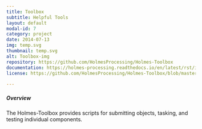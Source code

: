 ```yaml
---
title: Toolbox
subtitle: Helpful Tools
layout: default
modal-id: 7
category: project
date: 2014-07-13
img: temp.svg
thumbnail: temp.svg
alt: Toolbox-img
repository: https://github.com/HolmesProcessing/Holmes-Toolbox
documentation: https://holmes-processing.readthedocs.io/en/latest/rst/installation/index.html
license: https://github.com/HolmesProcessing/Holmes-Toolbox/blob/master/LICENSE
 
---
```


##### Overview
The Holmes-Toolbox provides scripts for submitting objects, tasking, and testing individual components.
